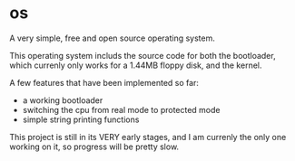 os
==

A very simple, free and open source operating system.

This operating system includs the source code for both the bootloader, which currenly only works
for a 1.44MB floppy disk, and the kernel.

A few features that have been implemented so far:
- a working bootloader
- switching the cpu from real mode to protected mode
- simple string printing functions

This project is still in its VERY early stages, and I am currenly the only one working on it, so progress
will be pretty slow.
